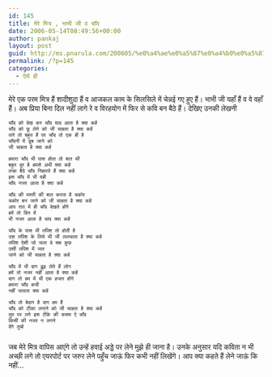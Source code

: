 ```yaml
---
id: 145
title: मेरे मित्र , भाभी जी व चाँद
date: 2006-05-14T08:49:56+00:00
author: pankaj
layout: post
guid: http://ms.pnarula.com/200605/%e0%a4%ae%e0%a5%87%e0%a4%b0%e0%a5%87-%e0%a4%ae%e0%a4%bf%e0%a4%a4%e0%a5%8d%e0%a4%b0-%e0%a4%ad%e0%a4%be%e0%a4%ad%e0%a5%80-%e0%a4%9c%e0%a5%80-%e0%a4%b5-%e0%a4%9a%e0%a4%be%e0%a4%81%e0%a4%a6/
permalink: /?p=145
categories:
  - ऐसे ही
---
```

मेरे एक परम मित्र हैं शादीशुदा हैं व आजकल काम के सिलसिले में चेन्नई गए हुए हैं। भाभी जी यहाँ हैं व वे वहाँ हैं। अब प्रिया बिना दिल नहीं लागे रे व विरहयोग में फिर से कवि बन बैठे हैं। देखिए उनकी लेखनी

<pre><font size="2">चाँद को देख कर चाँद याद आता है क्या कहें
चाँद को छू लेने को जी चाहता है क्या कहें
तारे तो बहुत हैं पर चाँद तो एक ही है
चाँदनी में डूब जाने को
जी चाहता है क्या कहें

</font><font size="2">हमारा चाँद भी पास होता तो बात थी
बहुत दूर है हमसे अभी क्या कहें
तन्हा बैठे चाँद निहारते हैं क्या कहें
इस चाँद में भी वही
चाँद नजर आता है क्या कहें

</font><font size="2">चाँद की मस्ती की बात करता है चकोर
चकोर बन जाने को जी चाहता है क्या कहें
आप रात में ही चाँद देखते होंगे
हमें तो दिन में
भी नजर आता है चांद क्या कहें

</font><font size="2">चाँद के पास भी तपिश तो होती है
उस तपिश के लिये भी जी ललचाता है क्या कहें
तपिश ऐसी जो जला दे सब कुछ
उसी तपिश में जल
जाने को जी चाहता है क्या कहें

</font><font size="2">चाँद में भी दाग ढ़ूढ़ लेते हैं लोग
हमें तो नजर नहीं आता है क्या कहें
दाग तो हम में भी एक हजार होंगे
हमारा चाँद कभी
नहीं जताता क्या कहें

</font><font size="2">चाँद तो बेदाग है दाग हम हैं
चाँद को टीका लगाने को जी चाहता है क्या कहें
तुम पर लगे इस टीके की कसम ऐ चाँद
किसी की नजर न लगने
देंगे तुम्हें

</font></pre>

जब मेरे मित्र वापिस आएंगे तो उन्हें हवाई अड्डे पर लेने मुझे ही जाना है। उनके अनुसार यदि कविता न भी अच्छी लगे तो एयरपोर्ट पर जरुर लेने पहुँच जाऊं फिर कभी नहीं लिखेंगे। आप क्या कहते हैं लेने जाऊं कि नहीं&#8230;
